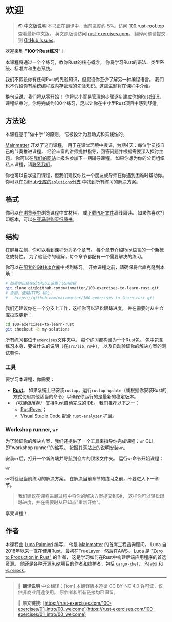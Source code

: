 # 欢迎

> 🌏 **中文版说明**
> 本书正在翻译中，当前进度约 5%。访问 [100.rust-roof.top](https://100.rust-roof.top) 查看最新中文版。
> 英文原版请访问 [rust-exercises.com](https://rust-exercises.com)。
> 翻译问题请提交到 [GitHub Issues](https://github.com/tangivis/100-exercises-to-learn-rust/issues)。

欢迎来到 **"100个Rust练习"**！

本课程将通过一个个练习，教你Rust的核心概念。
你将学习Rust的语法、类型系统、标准库和生态系统。

我们不假设你有任何Rust的先验知识，但假设你至少了解另一种编程语言。
我们也不假设你有系统编程或内存管理的先验知识。这些主题将在课程中介绍。

换句话说，我们将从零开始！
你将以小而易管理的步骤逐步建立你的Rust知识。
课程结束时，你将完成约100个练习，足以让你在中小型Rust项目中感到舒适。

## 方法论

本课程基于"做中学"的原则。
它被设计为互动式和实践性的。

[Mainmatter](https://mainmatter.com/rust-consulting/) 开发了这门课程，
用于在课堂环境中授课，为期4天：每位学员按自己的节奏推进课程，
经验丰富的讲师提供指导，回答问题并根据需要深入探讨主题。
你可以在[我们的网站](https://ti.to/mainmatter/rust-from-scratch-jan-2025)上报名参加下一期辅导课程。
如果你想为你的公司组织私人课程，请[联系我们](https://mainmatter.com/contact/)。

你也可以自学这门课程，但我们建议你找一个朋友或导师在你遇到困难时帮助你。
你可以在[GitHub仓库的`solutions`分支](https://github.com/mainmatter/100-exercises-to-learn-rust/tree/solutions)
中找到所有练习的解决方案。

## 格式

你可以[在浏览器中](https://100.rust-roof.top)浏览课程中文材料，
或[下载PDF文件](https://rust-exercises.com/100-exercises-to-learn-rust.pdf)离线阅读。
如果你喜欢打印版本，可以[在亚马逊购买纸质书](https://www.amazon.com/dp/B0DJ14KQQG/)。

## 结构

在屏幕左侧，你可以看到课程分为多个章节。
每个章节介绍Rust语言的一个新概念或特性。
为了验证你的理解，每个章节都配有一个需要解决的练习。

你可以在[配套的GitHub仓库](https://github.com/mainmatter/100-exercises-to-learn-rust)中找到练习。
开始课程之前，请确保将仓库克隆到本地：

```bash
# 如果你已经在GitHub上设置了SSH密钥
git clone git@github.com:mainmatter/100-exercises-to-learn-rust.git
# 否则，使用HTTPS URL：
#   https://github.com/mainmatter/100-exercises-to-learn-rust.git
```

我们还建议你在一个分支上工作，这样你可以轻松跟踪进度，
并在需要时从主仓库拉取更新：

```bash
cd 100-exercises-to-learn-rust
git checkout -b my-solutions
```

所有练习都位于`exercises`文件夹中。
每个练习都构建为一个Rust包。
包中包含练习本身、要做什么的说明（在`src/lib.rs`中），
以及自动验证你的解决方案的测试套件。

### 工具

要学习本课程，你需要：

- [**Rust**](https://www.rust-lang.org/tools/install)。
  如果系统上已安装`rustup`，运行`rustup update`（或根据你安装Rust的方式使用其他适当的命令）以确保你运行的是最新的稳定版本。
- _（可选但推荐）_ 支持Rust自动完成的IDE。
  我们推荐以下之一：
  - [RustRover](https://www.jetbrains.com/rust/)；
  - [Visual Studio Code](https://code.visualstudio.com) 配合 [`rust-analyzer`](https://marketplace.visualstudio.com/items?itemName=matklad.rust-analyzer) 扩展。

### Workshop runner, `wr`

为了验证你的解决方案，我们还提供了一个工具来指导你完成课程：`wr` CLI，即"workshop runner"的缩写。
按照[其网站](https://mainmatter.github.io/rust-workshop-runner/)上的说明安装`wr`。

安装`wr`后，打开一个新终端并导航到仓库的顶级文件夹。
运行`wr`命令开始课程：

```bash
wr
```

`wr`将验证当前练习的解决方案。
在解决当前章节的练习之前，不要进入下一章节。

> 我们建议在课程进展过程中将你的解决方案提交到Git，
> 这样你可以轻松跟踪进度，并在需要时从已知点"重新开始"。

享受课程！

## 作者

本课程由 [Luca Palmieri](https://www.lpalmieri.com/) 编写，
他是 [Mainmatter](https://mainmatter.com/rust-consulting/) 的首席工程咨询顾问。
Luca 自2018年以来一直在使用Rust，最初在TrueLayer，然后在AWS。
Luca 是 ["Zero to Production in Rust"](https://zero2prod.com) 的作者，
这是学习如何在Rust中构建后端应用程序的首选资源。
他还是各种开源Rust项目的作者和维护者，包括
[`cargo-chef`](https://github.com/LukeMathWalker/cargo-chef)、
[Pavex](https://pavex.dev) 和 [`wiremock`](https://github.com/LukeMathWalker/wiremock-rs)。

---

> 📝 **翻译说明**
> 中文翻译：[tom]
> 本翻译版本遵循 CC BY-NC 4.0 许可证，仅供非商业用途使用。
> 原作者和所有链接均已保留。
>
> 📖 **原文链接**: [https://rust-exercises.com/100-exercises/01_intro/00_welcome](https://rust-exercises.com/100-exercises/01_intro/00_welcome)
